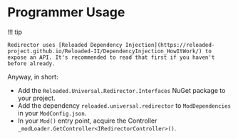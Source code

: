 # Programmer Usage

!!! tip

    Redirector uses [Reloaded Dependency Injection](https://reloaded-project.github.io/Reloaded-II/DependencyInjection_HowItWork/) to expose an API. It's recommended to read that first if you haven't before already.

Anyway, in short:  

- Add the `Reloaded.Universal.Redirector.Interfaces` NuGet package to your project.  
- Add the dependency `reloaded.universal.redirector` to `ModDependencies` in your `ModConfig.json`.  
- In your `Mod()` entry point, acquire the Controller `_modLoader.GetController<IRedirectorController>()`.